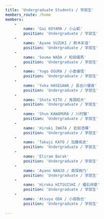 ```yaml
---
title: 'Undergraduate Students / 学部生'
members_route: /home
members:
    -
        name: 'Gai KOYAMA / 小山凱'
        position: 'Undergraduate / 学部生'
    -
        name: 'Ayane SUZUKI / 鈴木彩音'
        position: 'Undergraduate / 学部生'
    -
        name: 'Souma WADA / 和田颯馬'
        position: 'Undergraduate / 学部生'
    -
        name: 'Yugo OGURA / 小倉優悟'
        position: 'Undergraduate / 学部生'
    -
        name: 'Yuka HASEGAWA / 長谷川優香'
        position: 'Undergraduate / 学部生'
    -
        name: 'Shota KITO / 鬼頭昭大'
        position: 'Undergraduate / 学部生'
    -
        name: 'Shun KAWAMURA / 川村駿'
        position: 'Undergraduate / 学部生'
    -
        name: 'Hiroki IWATA / 岩田浩暉'
        position: 'Undergraduate / 学部生'
    -
        name: 'Takuji KATO / 加藤拓史'
        position: 'Undergraduate / 学部生'
    -
        name: 'Eliram Barak'
        position: 'Undergraduate / 学部生'
    -
        name: 'Ayano NANJO / 南保絢乃'
        position: 'Undergraduate / 学部生'
    -
        name: 'Hiroka HITSUISHI / 櫃石祥歌'
        position: 'Undergraduate / 学部生'
    -
        name: 'Atsuya ODA / 小田敦也'
        position: 'Undergraduate / 学部生'
   
---
```


